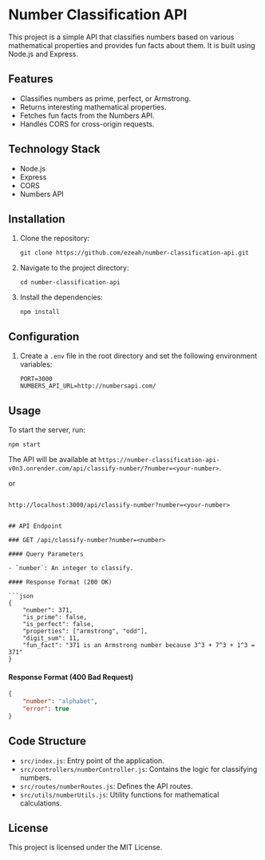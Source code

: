 # Number Classification API

This project is a simple API that classifies numbers based on various mathematical properties and provides fun facts about them. It is built using Node.js and Express.

## Features

- Classifies numbers as prime, perfect, or Armstrong.
- Returns interesting mathematical properties.
- Fetches fun facts from the Numbers API.
- Handles CORS for cross-origin requests.

## Technology Stack

- Node.js
- Express
- CORS
- Numbers API

## Installation

1. Clone the repository:
   ```
   git clone https://github.com/ezeah/number-classification-api.git
   ```
2. Navigate to the project directory:
   ```
   cd number-classification-api
   ```
3. Install the dependencies:
   ```
   npm install
   ```

## Configuration

1. Create a `.env` file in the root directory and set the following environment variables:
   ```
   PORT=3000
   NUMBERS_API_URL=http://numbersapi.com/
   ```

## Usage

To start the server, run:
```
npm start
```

The API will be available at `https://number-classification-api-v0n3.onrender.com/api/classify-number/?number=<your-number>`.

or
```

http://localhost:3000/api/classify-number?number=<your-number>


## API Endpoint

### GET /api/classify-number?number=<number>

#### Query Parameters

- `number`: An integer to classify.

#### Response Format (200 OK)

```json
{
    "number": 371,
    "is_prime": false,
    "is_perfect": false,
    "properties": ["armstrong", "odd"],
    "digit_sum": 11,
    "fun_fact": "371 is an Armstrong number because 3^3 + 7^3 + 1^3 = 371"
}
```

#### Response Format (400 Bad Request)

```json
{
    "number": "alphabet",
    "error": true
}
```

## Code Structure

- `src/index.js`: Entry point of the application.
- `src/controllers/numberController.js`: Contains the logic for classifying numbers.
- `src/routes/numberRoutes.js`: Defines the API routes.
- `src/utils/numberUtils.js`: Utility functions for mathematical calculations.

## License

This project is licensed under the MIT License.
